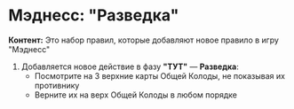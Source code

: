 # Мэднесс: "Разведка"

**Контент:** Это набор правил, которые добавляют новое правило в игру "Мэднесс"

1. Добавляется новое действие в фазу **"ТУТ"** — **Разведка**:
    *   Посмотрите на 3 верхние карты Общей Колоды, не показывая их противнику
    *   Верните их на верх Общей Колоды в любом порядке
